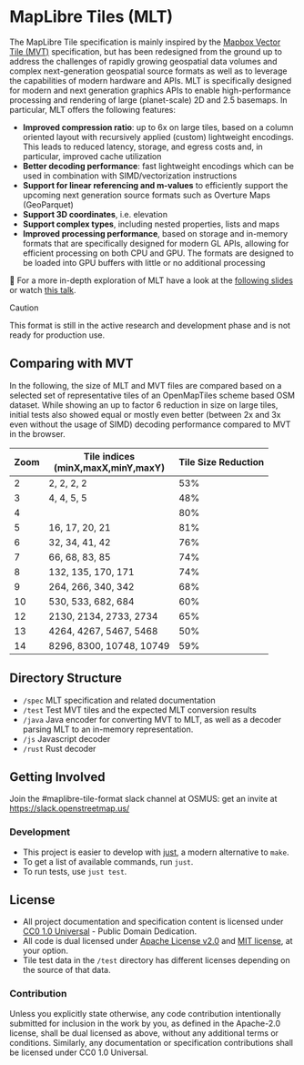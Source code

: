 # MapLibre Tiles (MLT)

The MapLibre Tile specification is mainly inspired by the [Mapbox Vector Tile (MVT)](https://github.com/mapbox/vector-tile-spec) specification,
but has been redesigned from the ground up to address the challenges of rapidly growing geospatial data volumes
and complex next-generation geospatial source formats as well as to leverage the capabilities of modern hardware and APIs.
MLT is specifically designed for modern and next generation graphics APIs to enable high-performance processing and rendering of
large (planet-scale) 2D and 2.5 basemaps. In particular, MLT offers the following features:
- **Improved compression ratio**: up to 6x on large tiles, based on a column oriented layout with recursively applied (custom)
    lightweight encodings. This leads to reduced latency, storage, and egress costs and, in particular, improved cache utilization
- **Better decoding performance**: fast lightweight encodings which can be used in combination with SIMD/vectorization instructions
- **Support for linear referencing and m-values** to efficiently support the upcoming next generation source formats such as Overture Maps (GeoParquet)
- **Support 3D coordinates**, i.e. elevation
- **Support complex types**, including nested properties, lists and maps
- **Improved processing performance**, based on storage and in-memory formats that are specifically designed for modern GL APIs,
allowing for efficient processing on both CPU and GPU. The formats are designed to be loaded into
GPU buffers with little or no additional processing

📝 For a more in-depth exploration of MLT have a look at the [following slides](https://github.com/mactrem/presentations/blob/main/FOSS4G_2024_Europe/FOSS4G_2024_Europe.pdf) or watch
[this talk](https://www.youtube.com/watch?v=YHcoAFcsES0).


> [!CAUTION]
> This format is still in the active research and development phase and is not ready for production use.

## Comparing with MVT

In the following, the size of MLT and MVT files are compared based on a selected set of representative tiles of an OpenMapTiles scheme based OSM dataset. While showing an up to factor 6 reduction in size on large tiles, initial tests also showed equal or mostly even better (between 2x and 3x even without the usage of SIMD) decoding performance compared to MVT in the browser.

| Zoom | Tile indices <br/>(minX,maxX,minY,maxY) | Tile Size Reduction |
|------|-----------------------------------------|---------------------|
| 2    | 2, 2, 2, 2                              | 53%                 |
| 3    | 4, 4, 5, 5                              | 48%                 |
| 4    |                                         | 80%                 |
| 5    | 16, 17, 20, 21                          | 81%                 |
| 6    | 32, 34, 41, 42                          | 76%                 |
| 7    | 66, 68, 83, 85                          | 74%                 |
| 8    | 132, 135, 170, 171                      | 74%                 |
| 9    | 264, 266, 340, 342                      | 68%                 |
| 10   | 530, 533, 682, 684                      | 60%                 |
| 12   | 2130, 2134, 2733, 2734                  | 65%                 |
| 13   | 4264, 4267, 5467, 5468                  | 50%                 |
| 14   | 8296, 8300, 10748, 10749                | 59%                 |

## Directory Structure

- `/spec` MLT specification and related documentation
- `/test` Test MVT tiles and the expected MLT conversion results
- `/java` Java encoder for converting MVT to MLT, as well as a decoder parsing MLT to an in-memory representation.
- `/js` Javascript decoder
- `/rust` Rust decoder

## Getting Involved

Join the #maplibre-tile-format slack channel at OSMUS: get an invite at https://slack.openstreetmap.us/

### Development

* This project is easier to develop with [just](https://just.systems/man/en/), a modern alternative to `make`.
* To get a list of available commands, run `just`.
* To run tests, use `just test`.

## License

* All project documentation and specification content is licensed under [CC0 1.0 Universal](https://creativecommons.org/publicdomain/zero/1.0/) - Public Domain Dedication.
* All code is dual licensed under [Apache License v2.0](http://www.apache.org/licenses/LICENSE-2.0) and [MIT license](http://opensource.org/licenses/MIT), at your option.
* Tile test data in the `/test` directory has different licenses depending on the source of that data.

### Contribution

Unless you explicitly state otherwise, any code contribution intentionally
submitted for inclusion in the work by you, as defined in the
Apache-2.0 license, shall be dual licensed as above, without any
additional terms or conditions. Similarly, any documentation or specification
contributions shall be licensed under CC0 1.0 Universal.
